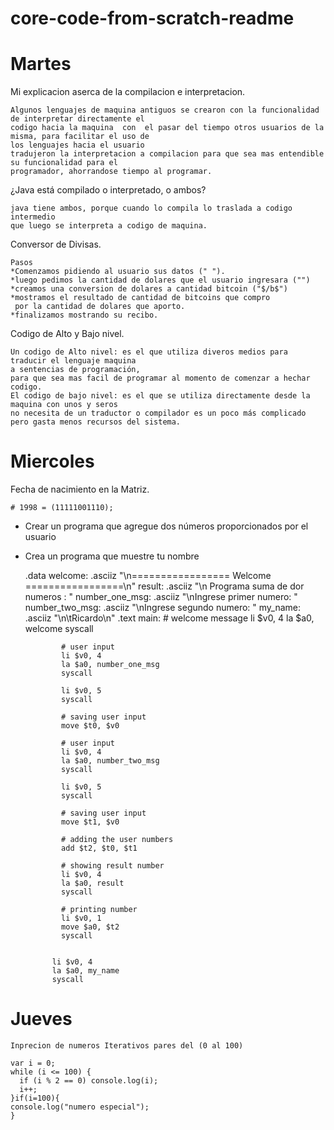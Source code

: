 # core-code-from-scratch-readme
# Martes
Mi explicacion aserca de la compilacion e interpretacion.

    Algunos lenguajes de maquina antiguos se crearon con la funcionalidad de interpretar directamente el 
    codigo hacia la maquina  con  el pasar del tiempo otros usuarios de la misma, para facilitar el uso de
    los lenguajes hacia el usuario
    tradujeron la interpretacion a compilacion para que sea mas entendible su funcionalidad para el 
    programador, ahorrandose tiempo al programar.

¿Java está compilado o interpretado, o ambos?
    
    java tiene ambos, porque cuando lo compila lo traslada a codigo intermedio
    que luego se interpreta a codigo de maquina.

Conversor de Divisas.
 
    Pasos
    *Comenzamos pidiendo al usuario sus datos (" ").
    *luego pedimos la cantidad de dolares que el usuario ingresara ("")
    *creamos una conversion de dolares a cantidad bitcoin ("$/b$")
    *mostramos el resultado de cantidad de bitcoins que compro 
     por la cantidad de dolares que aporto.
    *finalizamos mostrando su recibo.

Codigo de Alto y Bajo nivel.
    
    Un codigo de Alto nivel: es el que utiliza diveros medios para traducir el lenguaje maquina
    a sentencias de programación,
    para que sea mas facil de programar al momento de comenzar a hechar codigo.
    El codigo de bajo nivel: es el que se utiliza directamente desde la maquina con unos y seros
    no necesita de un traductor o compilador es un poco más complicado pero gasta menos recursos del sistema.

# Miercoles

Fecha de nacimiento en la Matriz.

    # 1998 = (11111001110);


* Crear un programa que agregue dos números proporcionados por el usuario
* Crea un programa que muestre tu nombre

  .data
        welcome: .asciiz "\n================= Welcome =================\n"
        result: .asciiz "\n Programa suma de dor numeros : "
        number_one_msg: .asciiz "\nIngrese primer numero: "
        number_two_msg: .asciiz "\nIngrese segundo numero: "
	my_name: .asciiz "\n\tRicardo\n"
  .text
        main:
              # welcome message
              li $v0, 4
              la $a0, welcome
              syscall

              # user input
              li $v0, 4
              la $a0, number_one_msg
              syscall

              li $v0, 5
              syscall

              # saving user input
              move $t0, $v0

              # user input
              li $v0, 4
              la $a0, number_two_msg
              syscall

              li $v0, 5
              syscall

              # saving user input
              move $t1, $v0

              # adding the user numbers
              add $t2, $t0, $t1

              # showing result number
              li $v0, 4
              la $a0, result
              syscall

              # printing number
              li $v0, 1
              move $a0, $t2
              syscall
         

            li $v0, 4
            la $a0, my_name
            syscall



# Jueves 
    Inprecion de numeros Iterativos pares del (0 al 100)

    var i = 0;
    while (i <= 100) {
      if (i % 2 == 0) console.log(i);
      i++;
    }if(i=100){
    console.log("numero especial");
    }
